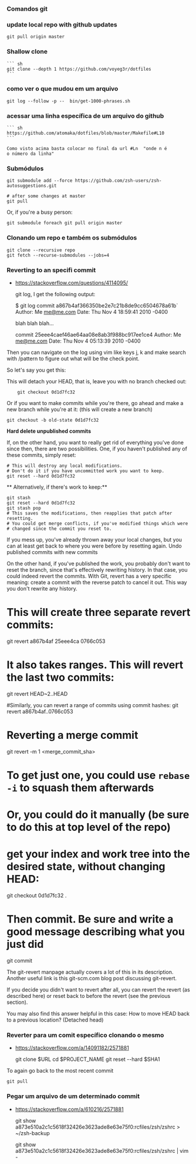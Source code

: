 
### Comandos git

### update local repo with github updates

    git pull origin master

### Shallow clone

    ``` sh
    git clone --depth 1 https://github.com/voyeg3r/dotfiles
    ```

### como ver o que mudou em um arquivo

    git log --follow -p --  bin/get-1000-phrases.sh

### acessar uma linha específica de um arquivo do github

    ``` sh
    https://github.com/atomaka/dotfiles/blob/master/Makefile#L10
    ```

    Como visto acima basta colocar no final da url #Ln  "onde n é
    o número da linha"

### Submódulos

    git submodule add --force https://github.com/zsh-users/zsh-autosuggestions.git

    # after some changes at master
    git pull


Or, if you're a busy person:

    git submodule foreach git pull origin master

### Clonando um repo e também os submódulos

    git clone --recursive repo
    git fetch --recurse-submodules --jobs=4

### Reverting to an specifi commit
+ https://stackoverflow.com/questions/4114095/

    git log, I get the following output:

    $ git log
    commit a867b4af366350be2e7c21b8de9cc6504678a61b`
    Author: Me <me@me.com>
    Date:   Thu Nov 4 18:59:41 2010 -0400

    blah blah blah...

    commit 25eee4caef46ae64aa08e8ab3f988bc917ee1ce4
    Author: Me <me@me.com>
    Date:   Thu Nov 4 05:13:39 2010 -0400

Then you can navigate on the log using vim like keys
j, k and make search with /pattern<enter> to figure out
what will be the check point.

So let's say you get this:

This will detach your HEAD, that is, leave you with no branch checked out:

        git checkout 0d1d7fc32

Or if you want to make commits while you're there, go ahead and make a new
branch while you're at it:  (this will create a new branch)

    git checkout -b old-state 0d1d7fc32

**Hard delete unpublished commits**

If, on the other hand, you want to really get rid of everything you've done
since then, there are two possibilities. One, if you haven't published any of
these commits, simply reset:

    # This will destroy any local modifications.
    # Don't do it if you have uncommitted work you want to keep.
    git reset --hard 0d1d7fc32

** Alternatively, if there's work to keep:**

    git stash
    git reset --hard 0d1d7fc32
    git stash pop
    # This saves the modifications, then reapplies that patch after resetting.
    # You could get merge conflicts, if you've modified things which were
    # changed since the commit you reset to.

If you mess up, you've already thrown away your local changes, but you can at
least get back to where you were before by resetting again.  Undo published
commits with new commits

On the other hand, if you've published the work, you probably don't want to reset the branch, since that's effectively rewriting history. In that case, you could indeed revert the commits. With Git, revert has a very specific meaning: create a commit with the reverse patch to cancel it out. This way you don't rewrite any history.

# This will create three separate revert commits:
git revert a867b4af 25eee4ca 0766c053

# It also takes ranges. This will revert the last two commits:
git revert HEAD~2..HEAD

#Similarly, you can revert a range of commits using commit hashes:
git revert a867b4af..0766c053

# Reverting a merge commit
git revert -m 1 <merge_commit_sha>

# To get just one, you could use `rebase -i` to squash them afterwards
# Or, you could do it manually (be sure to do this at top level of the repo)
# get your index and work tree into the desired state, without changing HEAD:
git checkout 0d1d7fc32 .

# Then commit. Be sure and write a good message describing what you just did
git commit

The git-revert manpage actually covers a lot of this in its description. Another useful link is this git-scm.com blog post discussing git-revert.

If you decide you didn't want to revert after all, you can revert the revert (as described here) or reset back to before the revert (see the previous section).

You may also find this answer helpful in this case:
How to move HEAD back to a previous location? (Detached head)


### Reverter para um comit específico clonando o mesmo
+ https://stackoverflow.com/a/14091182/2571881

    git clone $URL
    cd $PROJECT_NAME
    git reset --hard $SHA1

To again go back to the most recent commit

    git pull

### Pegar um arquivo de um determinado commit
+ https://stackoverflow.com/a/610216/2571881

    git show a873e510a2c1c5618f32426e3623ade8e63e75f0:rcfiles/zsh/zshrc > ~/zsh-backup

    git show a873e510a2c1c5618f32426e3623ade8e63e75f0:rcfiles/zsh/zshrc | vim -




